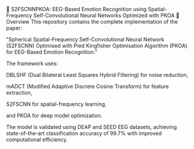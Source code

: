 🧠 S2FSCNNPKOA: EEG-Based Emotion Recognition using Spatial-Frequency Self-Convolutional Neural Networks Optimized with PKOA
🔬 Overview
This repository contains the complete implementation of the paper:

"Spherical Spatial-Frequency Self-Convolutional Neural Network (S2FSCNN) Optimised with Pied Kingfisher Optimisation Algorithm (PKOA) for EEG-Based Emotion Recognition."

The framework uses:

DBLSHF (Dual Bilateral Least Squares Hybrid Filtering) for noise reduction,

mADCT (Modified Adaptive Discrete Cosine Transform) for feature extraction,

S2FSCNN for spatial-frequency learning,

and PKOA for deep model optimization.

The model is validated using DEAP and SEED EEG datasets, achieving state-of-the-art classification accuracy of 99.7% with improved computational efficiency.
